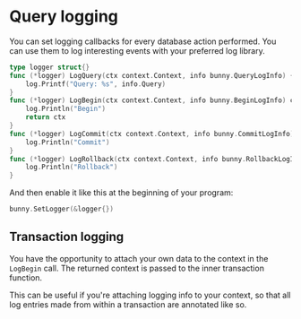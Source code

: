 # Query logging

You can set logging callbacks for every database action performed. You can use them to log interesting events with your preferred log library.

```go
type logger struct{}
func (*logger) LogQuery(ctx context.Context, info bunny.QueryLogInfo) {
	log.Printf("Query: %s", info.Query)
}
func (*logger) LogBegin(ctx context.Context, info bunny.BeginLogInfo) context.Context {
	log.Println("Begin")
	return ctx
}
func (*logger) LogCommit(ctx context.Context, info bunny.CommitLogInfo) {
	log.Println("Commit")
}
func (*logger) LogRollback(ctx context.Context, info bunny.RollbackLogInfo) {
	log.Println("Rollback")
}
```

And then enable it like this at the beginning of your program:

```go
bunny.SetLogger(&logger{})
```

## Transaction logging

You have the opportunity to attach your own data to the context in the `LogBegin` call. The returned context is passed to the inner transaction function.

This can be useful if you're attaching logging info to your context, so that all log entries made from within a transaction are annotated like so.
